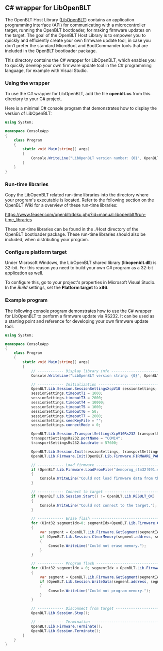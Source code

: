 ## C# wrapper for LibOpenBLT
The OpenBLT Host Library ([LibOpenBLT](https://www.feaser.com/openblt/doku.php?id=manual:libopenblt)) contains an application programming interface (API) for communicating with a microcontroller target, running the OpenBLT bootloader, for making firmware updates on the target. The goal of the OpenBLT Host Library is to empower you to quickly and efficiently create your own firmware update tool, in case you don’t prefer the standard MicroBoot and BootCommander tools that are included in the OpenBLT bootloader package.

This directory contains the C# wrapper for LibOpenBLT, which enables you to quickly develop your own firmware update tool in the C# programming language, for example with Visual Studio.

### Using the wrapper
To use the C# wrapper for LibOpenBLT, add the file **openblt.cs** from this directory to your C# project. 

Here is a minimal C# console program that demonstrates how to display the version of LibOpenBLT:

```c#
using System;

namespace ConsoleApp
{
    class Program
    {
        static void Main(string[] args)
        {
            Console.WriteLine("LibOpenBLT version number: {0}", OpenBLT.Lib.Version.GetNumber());
        }
    }
}
```

### Run-time libraries
Copy the LibOpenBLT related run-time libraries into the directory where your program's executable is located. Refer to the following section on the OpenBLT Wiki for a overview of these run-time libraries:

https://www.feaser.com/openblt/doku.php?id=manual:libopenblt#run-time_libraries

These run-time libraries can be found in the ./Host directory of the OpenBLT bootloader package. These run-time libraries should also be included, when distributing your program.

### Configure platform target

Under Microsoft Windows, the LibOpenBLT shared library (**libopenblt.dll**) is 32-bit. For this reason you need to build your own C# program as a 32-bit application as well. 

To configure this, go to your project's properties in Microsoft Visual Studio. In the *Build* settings, set the **Platform target** to **x86**.

### Example program

The following console program demonstrates how to use the C# wrapper for LibOpenBLT to perform a firmware update via RS232. It can be used as a starting point and reference for developing your own firmware update tool.

```c#
using System;

namespace ConsoleApp
{
    class Program
    {
        static void Main(string[] args)
        {
            // ------------ Display library info ----------------------------------------
            Console.WriteLine("LibOpenBLT version string: {0}", OpenBLT.Lib.Version.GetString());

            // ------------ Initialization ---------------------------------------------- 
            OpenBLT.Lib.Session.SessionSettingsXcpV10 sessionSettings;
            sessionSettings.timeoutT1 = 1000;
            sessionSettings.timeoutT3 = 2000;
            sessionSettings.timeoutT4 = 10000;
            sessionSettings.timeoutT5 = 1000;
            sessionSettings.timeoutT6 = 50;
            sessionSettings.timeoutT7 = 2000;
            sessionSettings.seedKeyFile = "";
            sessionSettings.connectMode = 0;

            OpenBLT.Lib.Session.TransportSettingsXcpV10Rs232 transportSettingsRs232;
            transportSettingsRs232.portName = "COM14";
            transportSettingsRs232.baudrate = 57600;

            OpenBLT.Lib.Session.Init(sessionSettings, transportSettingsRs232);
            OpenBLT.Lib.Firmware.Init(OpenBLT.Lib.Firmware.FIRMWARE_PARSER_SRECORD);

            // ------------ Load firmware ----------------------------------------------- 
            if (OpenBLT.Lib.Firmware.LoadFromFile("demoprog_stm32f091.srec", 0) != OpenBLT.Lib.RESULT_OK)
            {
                Console.WriteLine("Could not load firmware data from the S-record.");
            }

            // ------------ Connect to target ------------------------------------------- 
            if (OpenBLT.Lib.Session.Start() != OpenBLT.Lib.RESULT_OK)
            {
                Console.WriteLine("Could not connect to the target.");
            }

            // ------------ Erase flash ------------------------------------------------- 
            for (UInt32 segmentIdx=0; segmentIdx<OpenBLT.Lib.Firmware.GetSegmentCount(); segmentIdx++)
            {
                var segment = OpenBLT.Lib.Firmware.GetSegment(segmentIdx);
                if (OpenBLT.Lib.Session.ClearMemory(segment.address, segment.data.Length) != OpenBLT.Lib.RESULT_OK)
                {
                    Console.WriteLine("Could not erase memory.");
                }
            }

            // ------------ Program flash -----------------------------------------------
            for (UInt32 segmentIdx = 0; segmentIdx < OpenBLT.Lib.Firmware.GetSegmentCount(); segmentIdx++)
            {
                var segment = OpenBLT.Lib.Firmware.GetSegment(segmentIdx);
                if (OpenBLT.Lib.Session.WriteData(segment.address, segment.data) != OpenBLT.Lib.RESULT_OK)
                {
                    Console.WriteLine("Could not program memory.");
                }
            }

            // ------------ Disconnect from target --------------------------------------
            OpenBLT.Lib.Session.Stop();

            // ------------ Termination -------------------------------------------------
            OpenBLT.Lib.Firmware.Terminate();
            OpenBLT.Lib.Session.Terminate();
        }
    }
}
```


